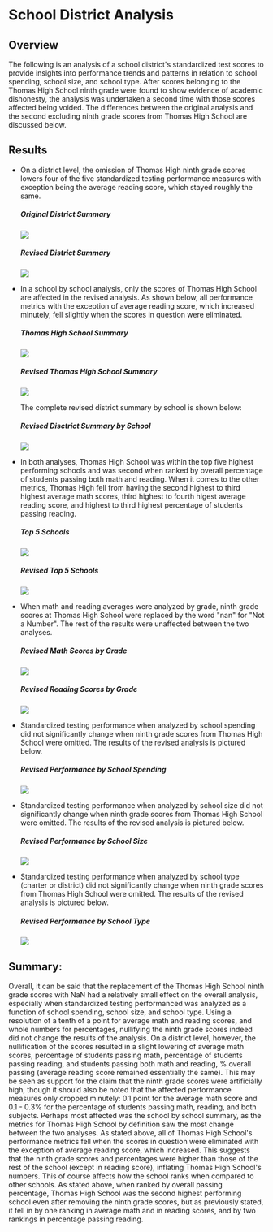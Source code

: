 # School District Analysis

## Overview 

The following is an analysis of a school district's standardized test scores to provide insights into performance trends and patterns in relation to school spending, school size, and school type. After scores belonging to the Thomas High School ninth grade were found to show evidence of academic dishonesty, the analysis was undertaken a second time with those scores affected being voided. The differences between the original analysis and the second excluding ninth grade scores from Thomas High School are discussed below. 

## Results

* On a district level, the omission of Thomas High ninth grade scores lowers four of the five standardized testing performance measures with exception being the average reading score, which stayed roughly the same.
  ##### Original District Summary
  ![](resources/DataFrame_Screenshots/district_summary.png)
  ##### Revised District Summary
  ![](resources/DataFrame_Screenshots/district_summary_revised.png)

* In a school by school analysis, only the scores of Thomas High School are affected in the revised analysis. As shown below, all performance metrics with the exception of average reading score, which increased minutely, fell slightly when the scores in question were eliminated.
  ##### Thomas High School Summary
  ![](resources/DataFrame_Screenshots/ths.png)
  ##### Revised Thomas High School Summary
  ![](resources/DataFrame_Screenshots/ths_revised.png)
  
  The complete revised district summary by school is shown below:
  ##### Revised Disctrict Summary by School
  ![](resources/DataFrame_Screenshots/per_school_summary_revised.png)

* In both analyses, Thomas High School was within the top five highest performing schools and was second when ranked by overall percentage of students passing both math and reading. When it comes to the other metrics, Thomas High fell from having the second highest to third highest average math scores, third highest to fourth higest average reading score, and highest to third highest percentage of students passing reading.    
  ##### Top 5 Schools
  ![](resources/DataFrame_Screenshots/top_five_schools.png)
  ##### Revised Top 5 Schools
  ![](resources/DataFrame_Screenshots/top_five_schools_revised.png)

* When math and reading averages were analyzed by grade, ninth grade scores at Thomas High School were replaced by the word "nan" for "Not a Number". The rest of the results were unaffected between the two analyses. 
  ##### Revised Math Scores by Grade
  ![](resources/DataFrame_Screenshots/math_averages_revised.png)
  ##### Revised Reading Scores by Grade
  ![](resources/DataFrame_Screenshots/reading_averages_revised.png)

* Standardized testing performance when analyzed by school spending did not significantly change when ninth grade scores from Thomas High School were omitted. The results of the revised analysis is pictured below. 
  ##### Revised Performance by School Spending
  ![](resources/DataFrame_Screenshots/school_spending_summary.png)

* Standardized testing performance when analyzed by school size did not significantly change when ninth grade scores from Thomas High School were omitted. The results of the revised analysis is pictured below. 
  ##### Revised Performance by School Size
  ![](resources/DataFrame_Screenshots/school_size_summary.png)

* Standardized testing performance when analyzed by school type (charter or district) did not significantly change when ninth grade scores from Thomas High School were omitted. The results of the revised analysis is pictured below.
  ##### Revised Performance by School Type
  ![](resources/DataFrame_Screenshots/school_type_summary.png)

## Summary:

Overall, it can be said that the replacement of the Thomas High School ninth grade scores with NaN had a relatively small effect on the overall analysis, especially when standardized testing performanced was analyzed as a function of school spending, school size, and school type. Using a resolution of a tenth of a point for average math and reading scores, and whole numbers for percentages, nullifying the ninth grade scores indeed did not change the results of the analysis. On a district level, however, the nullification of the scores resulted in a slight lowering of average math scores, percentage of students passing math, percentage of students passing reading, and students passing both math and reading, % overall passing (average reading score remained essentially the same). This may be seen as support for the claim that the ninth grade scores were artificially high, though it should also be noted that the affected performance measures only dropped minutely: 0.1 point for the average math score and 0.1 - 0.3% for the percentage of students passing math, reading, and both subjects. Perhaps most affected was the school by school summary, as the metrics for Thomas High School by definition saw the most change between the two analyses. As stated above, all of Thomas High School's performance metrics fell when the scores in question were eliminated with the exception of average reading score, which increased. This suggests that the ninth grade scores and percentages were higher than those of the rest of the school (except in reading score), inflating Thomas High School's numbers. This of course affects how the school ranks when compared to other schools. As stated above, when ranked by overall passing percentage, Thomas High School was the second highest performing school even after removing the ninth grade scores, but as previously stated, it fell in by one ranking in average math and in reading scores, and by two rankings in percentage passing reading. 
